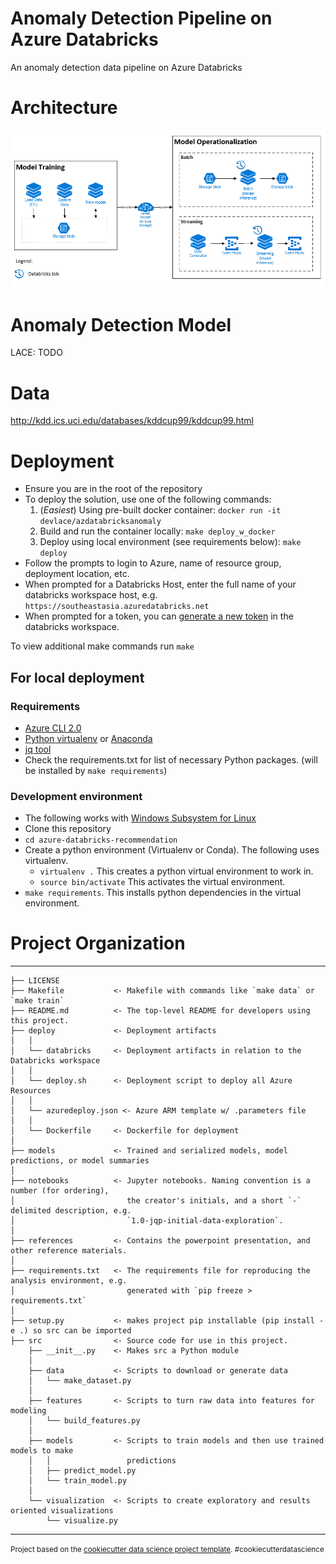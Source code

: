 Anomaly Detection Pipeline on Azure Databricks
==============================

An anomaly detection data pipeline on Azure Databricks

# Architecture
![Architecture](images/archi.PNG?raw=true "Architecture")

# Anomaly Detection Model
LACE: TODO

# Data
http://kdd.ics.uci.edu/databases/kddcup99/kddcup99.html

# Deployment

- Ensure you are in the root of the repository
- To deploy the solution, use one of the following commands:
    1. (*Easiest*) Using pre-built docker container: `docker run -it devlace/azdatabricksanomaly`
    2. Build and run the container locally: `make deploy_w_docker`
    3. Deploy using local environment (see requirements below): `make deploy`
- Follow the prompts to login to Azure, name of resource group, deployment location, etc.
- When prompted for a Databricks Host, enter the full name of your databricks workspace host, e.g. `https://southeastasia.azuredatabricks.net` 
- When prompted for a token, you can [generate a new token](https://docs.databricks.com/api/latest/authentication.html) in the databricks workspace.
  
To view additional make commands run `make`

## For local deployment

### Requirements

- [Azure CLI 2.0](https://azure.github.io/projects/clis/)
- [Python virtualenv](http://docs.python-guide.org/en/latest/dev/virtualenvs/) or [Anaconda](https://anaconda.org/anaconda/python)
- [jq tool](https://stedolan.github.io/jq/download/)
- Check the requirements.txt for list of necessary Python packages. (will be installed by `make requirements`)

### Development environment

- The following works with [Windows Subsystem for Linux](https://docs.microsoft.com/en-us/windows/wsl/install-win10)
- Clone this repository
- `cd azure-databricks-recommendation`
- Create a python environment (Virtualenv or Conda). The following uses virtualenv.
    - `virtualenv .`  This creates a python virtual environment to work in.
    - `source bin/activate`  This activates the virtual environment.
- `make requirements`. This installs python dependencies in the virtual environment.

# Project Organization
------------

    ├── LICENSE
    ├── Makefile           <- Makefile with commands like `make data` or `make train`
    ├── README.md          <- The top-level README for developers using this project.
    ├── deploy             <- Deployment artifacts
    │   │
    │   └── databricks     <- Deployment artifacts in relation to the Databricks workspace
    │   │
    │   └── deploy.sh      <- Deployment script to deploy all Azure Resources
    │   │
    │   └── azuredeploy.json <- Azure ARM template w/ .parameters file
    │   │
    │   └── Dockerfile     <- Dockerfile for deployment
    │
    ├── models             <- Trained and serialized models, model predictions, or model summaries
    │
    ├── notebooks          <- Jupyter notebooks. Naming convention is a number (for ordering),
    │                         the creator's initials, and a short `-` delimited description, e.g.
    │                         `1.0-jqp-initial-data-exploration`.
    │
    ├── references         <- Contains the powerpoint presentation, and other reference materials.
    │
    ├── requirements.txt   <- The requirements file for reproducing the analysis environment, e.g.
    │                         generated with `pip freeze > requirements.txt`
    │
    ├── setup.py           <- makes project pip installable (pip install -e .) so src can be imported
    ├── src                <- Source code for use in this project.
        ├── __init__.py    <- Makes src a Python module
        │
        ├── data           <- Scripts to download or generate data
        │   └── make_dataset.py
        │
        ├── features       <- Scripts to turn raw data into features for modeling
        │   └── build_features.py
        │
        ├── models         <- Scripts to train models and then use trained models to make
        │   │                 predictions
        │   ├── predict_model.py
        │   └── train_model.py
        │
        └── visualization  <- Scripts to create exploratory and results oriented visualizations
            └── visualize.py



--------

<p><small>Project based on the <a target="_blank" href="https://drivendata.github.io/cookiecutter-data-science/">cookiecutter data science project template</a>. #cookiecutterdatascience</small></p>
